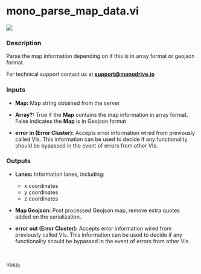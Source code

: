 # mono_parse_map_data.vi

<p class="img_container">
<img class="lg_img" src="../mono_parse_map_data.png"/>
</p>

### Description

Parse the map information depending on if this is in array format or geojson format.

For technical support contact us at <b>support@monodrive.io</b> 

### Inputs

- **Map:**  Map string obtained from the server
 

- **Array?:**  True if the **Map** contains the map information in array
format. False indicates the  **Map** is in Geojson format
 

- **error in (Error Cluster):** Accepts error information wired from previously called VIs. This information can be used to decide if any functionality should be bypassed in the event of errors from other VIs. 

### Outputs

- **Lanes:** Information lanes, including:   
    - x coordinates
    - y coordinates
    - z coordinates 
- **Map Geojson:**  Post processed Geojson map, remove extra quotes added on the
serialization.
 

- **error out (Error Cluster):** Accepts error information wired from previously called VIs. This information can be used to decide if any functionality should be bypassed in the event of errors from other VIs. 

<p>&nbsp;</p>
nbsp;</p>
